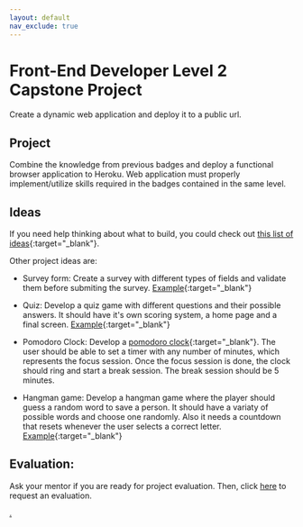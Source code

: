 ```yaml
---
layout: default
nav_exclude: true
---
```

# Front-End Developer Level 2 Capstone Project

Create a dynamic web application and deploy it to a public url.

## Project

Combine the knowledge from previous badges and deploy a functional browser application to Heroku. Web application must properly implement/utilize skills required in the badges contained in the same level.

## Ideas

If you need help thinking about what to build, you could check out [this list of ideas](https://skillcrush.com/blog/projects-you-can-do-with-javascript/){:target="_blank"}.

Other project ideas are:

* Survey form: Create a survey with different types of fields and validate them before submiting the survey. [Example](https://codepen.io/SitePoint/full/akPoad){:target="_blank"}

* Quiz: Develop a quiz game with different questions and their possible answers. It should have it's own scoring system, a home page and a final screen. [Example](https://codepen.io/SitePoint/full/GmPjjL){:target="_blank"}

* Pomodoro Clock: Develop a [pomodoro clock](https://todoist.com/es/productivity-methods/pomodoro-technique){:target="_blank"}. The user should be able to set a timer with any number of minutes, which represents the focus session. Once the focus session is done, the clock should ring and start a break session. The break session should be 5 minutes.

* Hangman game: Develop a hangman game where the player should guess a random word to save a person. It should have a variaty of possible words and choose one randomly. Also it needs a countdown that resets whenever the user selects a correct letter. [Example](https://goodatcode.github.io/javascripthangman/){:target="_blank"}

## Evaluation:

Ask your mentor if you are ready for project evaluation. Then, click [here](https://webdev.codex.academy/capstone2) to request an evaluation.

[.](level-2)
